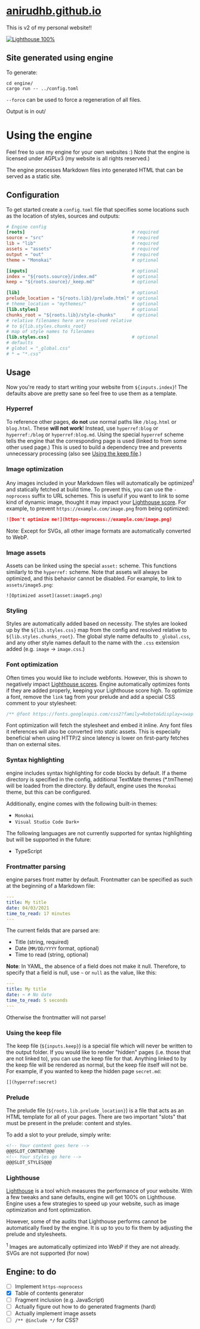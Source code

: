 # [anirudhb.github.io](https://anirudhb.github.io)

This is v2 of my personal website!!

[![Lighthouse 100%](https://img.shields.io/badge/lighthouse-100%25-brightgreen)](https://developers.google.com/speed/pagespeed/insights/?url=https%3A%2F%2Fanirudhb.github.io)

## Site generated using engine

To generate:

```
cd engine/
cargo run -- ../config.toml
```

`--force` can be used to force a regeneration of all files.

Output is in out/

# Using the engine

Feel free to use my engine for your own websites :)
Note that the engine is licensed under AGPLv3 (my website is all rights reserved.)

The engine processes Markdown files into generated HTML that can be served as a static site.

## Configuration

To get started create a `config.toml` file that specifies some locations such as the location of styles, sources and outputs:

```toml
# Engine config
[roots]                                        # required
source = "src"                                 # required
lib = "lib"                                    # required
assets = "assets"                              # required
output = "out"                                 # required
theme = "Monokai"                              # optional

[inputs]                                       # optional
index = "${roots.source}/index.md"             # optional
keep = "${roots.source}/_keep.md"              # optional

[lib]                                          # optional
prelude_location = "${roots.lib}/prelude.html" # optional
# theme_location = "mythemes/"                 # optional
[lib.styles]                                   # optional
chunks_root = "${roots.lib}/style-chunks"      # optional
# relative filenames here are resolved relative
# to ${lib.styles.chunks_root}
# map of style names to filenames
[lib.styles.css]                               # optional
# defaults
# global = "_global.css"
# * = "*.css"
```

## Usage

Now you're ready to start writing your website from `${inputs.index}`!
The defaults above are pretty sane so feel free to use them as a template.

### Hyperref

To reference other pages, **do not** use normal paths like `/blog.html` or `blog.html`.
These **will not work**!
Instead, use `hyperref:blog` or `hyperref:/blog` or `hyperref:blog.md`.
Using the special `hyperref` scheme tells the engine that the corresponding page is used (linked to from some other used page.)
This is used to build a dependency tree and prevents unnecessary processing (also see [Using the keep file](#using-the-keep-file).)

### Image optimization

Any images included in your Markdown files will automatically be optimized<sup>1</sup> and statically fetched at build time.
To prevent this, you can use the `-noprocess` suffix to URL schemes.
This is useful if you want to link to some kind of dynamic image, thought it may impact your [Lighthouse score](#lighthouse).
For example, to prevent `https://example.com/image.png` from being optimized:

```markdown
![Don't optimize me!](https-noprocess://example.com/image.png)
```

Note: Except for SVGs, all other image formats are automatically converted to WebP.

### Image assets

Assets can be linked using the special `asset:` scheme.
This functions similarly to the `hyperref:` scheme.
Note that assets will always be optimized, and this behavior cannot be disabled.
For example, to link to `assets/image5.png`:

```
![Optimized asset](asset:image5.png)
```

### Styling

Styles are automatically added based on necessity.
The styles are looked up by the `${lib.styles.css}` map from the config and resolved relative to `${lib.styles.chunks_root}`.
The global style name defaults to `_global.css`, and any other style names default to the name with the `.css` extension added (e.g. `image` -> `image.css`.)

### Font optimization

Often times you would like to include webfonts.
However, this is shown to negatively impact [Lighthouse scores](#lighthouse). Engine automatically optimizes fonts if they are added properly, keeping your Lighthouse score high.
To optimize a font, remove the `link` tag from your prelude and add a special CSS comment to your stylesheet:

```css
/** @font https://fonts.googleapis.com/css2?family=Roboto&display=swap */
```

Font optimization will fetch the stylesheet and embed it inline. Any font files it references will also be converted into static assets.
This is especially beneficial when using HTTP/2 since latency is lower on first-party fetches than on external sites.

### Syntax highlighting

engine includes syntax highlighting for code blocks by default.
If a theme directory is specified in the config, additional TextMate themes (\*.tmTheme) will be loaded from the directory.
By default, engine uses the `Monokai` theme, but this can be configured.

Additionally, engine comes with the following built-in themes:

- `Monokai`
- `Visual Studio Code Dark+`

The following languages are not currently supported for syntax highlighting but will be supported in the future:

- TypeScript

### Frontmatter parsing

engine parses front matter by default.
Frontmatter can be specified as such at the beginning of a Markdown file:

```yaml
---
title: My title
date: 04/03/2021
time_to_read: 17 minutes
---

```

The current fields that are parsed are:

- Title (string, required)
- Date (`MM/DD/YYYY` format, optional)
- Time to read (string, optional)

**Note**: In YAML, the absence of a field does not make it null.
Therefore, to specify that a field is null, use `~` or `null` as the value, like this:

```yaml
---
title: My title
date: ~ # No date
time_to_read: 5 seconds
---

```

Otherwise the frontmatter will not parse!

### Using the keep file

The keep file (`${inputs.keep}`) is a special file which will never be written to the output folder.
If you would like to render "hidden" pages (i.e. those that are not linked to), you can use the keep file for that.
Anything linked to by the keep file will be rendered as normal, but the keep file itself will not be.
For example, if you wanted to keep the hidden page `secret.md`:

```markdown
[](hyperref:secret)
```

### Prelude

The prelude file (`${roots.lib.prelude_location}`) is a file that acts as an HTML template for all of your pages.
There are two important "slots" that must be present in the prelude: content and styles.

To add a slot to your prelude, simply write:

```html
<!-- Your content goes here -->
@@@SLOT_CONTENT@@@
<!-- Your styles go here -->
@@@SLOT_STYLES@@@
```

### Lighthouse

[Lighthouse](https://developers.google.com/web/tools/lighthouse) is a tool which measures the performance of your website.
With a few tweaks and sane defaults, engine will get 100% on Lighthouse.
Engine uses a few strategies to speed up your website, such as image optimization and font optimization.

However, some of the audits that Lighthouse performs cannot be automatically fixed by the engine.
It is up to you to fix them by adjusting the prelude and stylesheets.

<sup>1</sup> Images are automatically optimized into WebP if they are not already. SVGs are not supported (for now)

## Engine: to do

- [ ] Implement `https-noprocess`
- [x] Table of contents generator
- [ ] Fragment inclusion (e.g. JavaScript)
- [ ] Actually figure out how to do generated fragments (hard)
- [ ] Actually implement image assets
- [ ] `/** @include */` for CSS?
